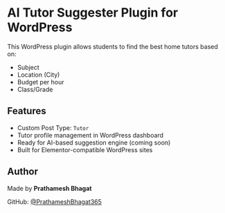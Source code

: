 # AI Tutor Suggester Plugin for WordPress

This WordPress plugin allows students to find the best home tutors based on:

- Subject
- Location (City)
- Budget per hour
- Class/Grade

## Features

- Custom Post Type: `Tutor`
- Tutor profile management in WordPress dashboard
- Ready for AI-based suggestion engine (coming soon)
- Built for Elementor-compatible WordPress sites

## Author

Made by **Prathamesh Bhagat**

GitHub: [@PrathameshBhagat365](https://github.com/PrathameshBhagat365)
